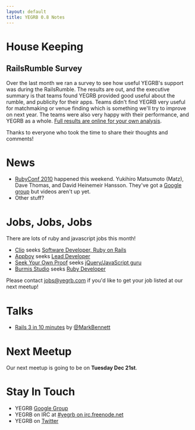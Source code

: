 ```yaml
---
layout: default
title: YEGRB 0.8 Notes
---
```


House Keeping
=============

RailsRumble Survey
--------------------

Over the last month we ran a survey to see how useful YEGRB's support was during the RailsRumble.  The results are out, and the executive summary is that teams found YEGRB provided good useful about the rumble, and publicity for their apps.  Teams didn't find YEGRB very useful for matchmaking or venue finding which is something we'll try to improve on next year.  The teams were also very happy with their performance, and YEGRB as a whole.  [Full results are online for your own analysis](https://spreadsheets.google.com/ccc?key=0AixYdwrjR-5idENvODZQcmpmaWtVX1FKTHNPZnNtVVE&hl=en).

Thanks to everyone who took the time to share their thoughts and comments!



News
====

- [RubyConf 2010](http://www.rubyconf.org) happened this weekend.  Yukihiro Matsumoto (Matz), Dave Thomas, and David Heinemeir Hansson.  They've got a [Google group](http://groups.google.com/group/rubyconf-2010) but videos aren't up yet.
- Other stuff?



Jobs, Jobs, Jobs
=================

There are lots of ruby and javascript jobs this month!

- [Clio](http://www.goclio.com/) seeks [Software Developer, Ruby on Rails](http://jobs.37signals.com/jobs/7583)
- [Appboy](http://appboy.com/) seeks [Lead Developer](http://www.startuphire.com/search/details.php?job=106718)
- [Seek Your Own Proof](http://www.seekyourownproof.com/) seeks [jQuery/JavaScript guru](http://www.seekyourownproof.com/public/contact-us.aspx)
- [Burmis Studio](http://burmis.ca) seeks [Ruby Developer](http://www.burmis.ca/#contact)

Please contact jobs@yegrb.com if you'd like to get your job listed at our next meetup!



Talks
=====

* [Rails 3 in 10 minutes](#) by [@MarkBennett](http://twitter.com/MarkBennett)



Next Meetup
===========

Our next meetup is going to be on **Tuesday Dec 21st**.



Stay In Touch
==============

- YEGRB [Google Group](http://groups.google.com/group/yegrb)
- YEGRB on IRC at [#yegrb on irc.freenode.net](http://webchat.freenode.net/?randomnick=1&channels=yegrb&uio=d4)
- YEGRB on [Twitter](http://twitter.com/yegrb)
